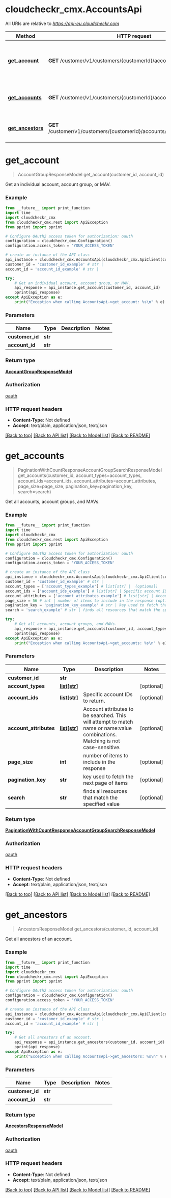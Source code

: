 # cloudcheckr_cmx.AccountsApi

All URIs are relative to *https://api-eu.cloudcheckr.com*

Method | HTTP request | Description
------------- | ------------- | -------------
[**get_account**](AccountsApi.md#get_account) | **GET** /customer/v1/customers/{customerId}/accounts/{accountId} | Get an individual account, account group, or MAV.
[**get_accounts**](AccountsApi.md#get_accounts) | **GET** /customer/v1/customers/{customerId}/accounts | Get all accounts, account groups, and MAVs.
[**get_ancestors**](AccountsApi.md#get_ancestors) | **GET** /customer/v1/customers/{customerId}/accounts/{accountId}/ancestors | Get all ancestors of an account.


# **get_account**
> AccountGroupResponseModel get_account(customer_id, account_id)

Get an individual account, account group, or MAV.

### Example
```python
from __future__ import print_function
import time
import cloudcheckr_cmx
from cloudcheckr_cmx.rest import ApiException
from pprint import pprint

# Configure OAuth2 access token for authorization: oauth
configuration = cloudcheckr_cmx.Configuration()
configuration.access_token = 'YOUR_ACCESS_TOKEN'

# create an instance of the API class
api_instance = cloudcheckr_cmx.AccountsApi(cloudcheckr_cmx.ApiClient(configuration))
customer_id = 'customer_id_example' # str | 
account_id = 'account_id_example' # str | 

try:
    # Get an individual account, account group, or MAV.
    api_response = api_instance.get_account(customer_id, account_id)
    pprint(api_response)
except ApiException as e:
    print("Exception when calling AccountsApi->get_account: %s\n" % e)
```

### Parameters

Name | Type | Description  | Notes
------------- | ------------- | ------------- | -------------
 **customer_id** | **str**|  | 
 **account_id** | **str**|  | 

### Return type

[**AccountGroupResponseModel**](AccountGroupResponseModel.md)

### Authorization

[oauth](../README.md#oauth)

### HTTP request headers

 - **Content-Type**: Not defined
 - **Accept**: text/plain, application/json, text/json

[[Back to top]](#) [[Back to API list]](../README.md#documentation-for-api-endpoints) [[Back to Model list]](../README.md#documentation-for-models) [[Back to README]](../README.md)

# **get_accounts**
> PaginationWithCountResponseAccountGroupSearchResponseModel get_accounts(customer_id, account_types=account_types, account_ids=account_ids, account_attributes=account_attributes, page_size=page_size, pagination_key=pagination_key, search=search)

Get all accounts, account groups, and MAVs.

### Example
```python
from __future__ import print_function
import time
import cloudcheckr_cmx
from cloudcheckr_cmx.rest import ApiException
from pprint import pprint

# Configure OAuth2 access token for authorization: oauth
configuration = cloudcheckr_cmx.Configuration()
configuration.access_token = 'YOUR_ACCESS_TOKEN'

# create an instance of the API class
api_instance = cloudcheckr_cmx.AccountsApi(cloudcheckr_cmx.ApiClient(configuration))
customer_id = 'customer_id_example' # str | 
account_types = ['account_types_example'] # list[str] |  (optional)
account_ids = ['account_ids_example'] # list[str] | Specific account IDs to return. (optional)
account_attributes = ['account_attributes_example'] # list[str] | Account attributes to be searched. This will attempt to match name or name:value combinations.               Matching is not case-sensitive. (optional)
page_size = 56 # int | number of items to include in the response (optional)
pagination_key = 'pagination_key_example' # str | key used to fetch the next page of items (optional)
search = 'search_example' # str | finds all resources that match the specified value (optional)

try:
    # Get all accounts, account groups, and MAVs.
    api_response = api_instance.get_accounts(customer_id, account_types=account_types, account_ids=account_ids, account_attributes=account_attributes, page_size=page_size, pagination_key=pagination_key, search=search)
    pprint(api_response)
except ApiException as e:
    print("Exception when calling AccountsApi->get_accounts: %s\n" % e)
```

### Parameters

Name | Type | Description  | Notes
------------- | ------------- | ------------- | -------------
 **customer_id** | **str**|  | 
 **account_types** | [**list[str]**](str.md)|  | [optional] 
 **account_ids** | [**list[str]**](str.md)| Specific account IDs to return. | [optional] 
 **account_attributes** | [**list[str]**](str.md)| Account attributes to be searched. This will attempt to match name or name:value combinations.               Matching is not case-sensitive. | [optional] 
 **page_size** | **int**| number of items to include in the response | [optional] 
 **pagination_key** | **str**| key used to fetch the next page of items | [optional] 
 **search** | **str**| finds all resources that match the specified value | [optional] 

### Return type

[**PaginationWithCountResponseAccountGroupSearchResponseModel**](PaginationWithCountResponseAccountGroupSearchResponseModel.md)

### Authorization

[oauth](../README.md#oauth)

### HTTP request headers

 - **Content-Type**: Not defined
 - **Accept**: text/plain, application/json, text/json

[[Back to top]](#) [[Back to API list]](../README.md#documentation-for-api-endpoints) [[Back to Model list]](../README.md#documentation-for-models) [[Back to README]](../README.md)

# **get_ancestors**
> AncestorsResponseModel get_ancestors(customer_id, account_id)

Get all ancestors of an account.

### Example
```python
from __future__ import print_function
import time
import cloudcheckr_cmx
from cloudcheckr_cmx.rest import ApiException
from pprint import pprint

# Configure OAuth2 access token for authorization: oauth
configuration = cloudcheckr_cmx.Configuration()
configuration.access_token = 'YOUR_ACCESS_TOKEN'

# create an instance of the API class
api_instance = cloudcheckr_cmx.AccountsApi(cloudcheckr_cmx.ApiClient(configuration))
customer_id = 'customer_id_example' # str | 
account_id = 'account_id_example' # str | 

try:
    # Get all ancestors of an account.
    api_response = api_instance.get_ancestors(customer_id, account_id)
    pprint(api_response)
except ApiException as e:
    print("Exception when calling AccountsApi->get_ancestors: %s\n" % e)
```

### Parameters

Name | Type | Description  | Notes
------------- | ------------- | ------------- | -------------
 **customer_id** | **str**|  | 
 **account_id** | **str**|  | 

### Return type

[**AncestorsResponseModel**](AncestorsResponseModel.md)

### Authorization

[oauth](../README.md#oauth)

### HTTP request headers

 - **Content-Type**: Not defined
 - **Accept**: text/plain, application/json, text/json

[[Back to top]](#) [[Back to API list]](../README.md#documentation-for-api-endpoints) [[Back to Model list]](../README.md#documentation-for-models) [[Back to README]](../README.md)

